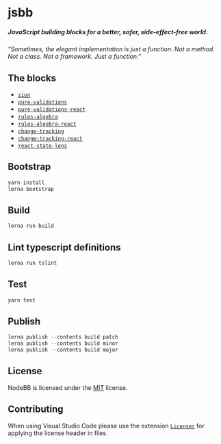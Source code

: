 # jsbb
##### JavaScript building blocks for a better, safer, side-effect-free world.

*"Sometimes, the elegant implementation is just a function. Not a method. Not a class. Not a framework. Just a function."*

## The blocks
  - [`zion`](./packages/zion#readme)
  - [`pure-validations`](./packages/pure-validations#readme)
  - [`pure-validations-react`](./packages/pure-validations-react#readme)
  - [`rules-algebra`](./packages/rules-algebra#readme)
  - [`rules-algebra-react`](./packages/rules-algebra-react#readme)
  - [`change-tracking`](./packages/change-tracking#readme)
  - [`change-tracking-react`](./packages/change-tracking-react#readme)
  - [`react-state-lens`](./packages/react-state-lens#readme)

## Bootstrap
```javascript
yarn install
lerna bootstrap
```

## Build
```javascript
lerna run build
```

## Lint typescript definitions
```javascript
lerna run tslint
```

## Test
```javascript
yarn test
```

## Publish
```javascript
lerna publish --contents build patch
lerna publish --contents build minor
lerna publish --contents build major
``` 

## License
NodeBB is licensed under the [MIT](LICENSE) license.

## Contributing
When using Visual Studio Code please use the extension [`Licenser`](https://marketplace.visualstudio.com/items?itemName=ymotongpoo.licenser) for applying the license header in files.
